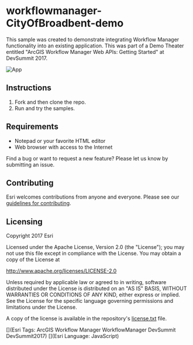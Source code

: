 # workflowmanager-CityOfBroadbent-demo

This sample was created to demonstrate integrating Workflow Manager functionality into an existing application.
This was part of a Demo Theater entitled "ArcGIS Workflow Manager Web APIs: Getting Started" at DevSummit 2017.

![App](https://raw.githubusercontent.com/Esri/workflowmanager-CityOfBroadbent-demo/master/workflowmanager-CityOfBroadbent-demo.png)

## Instructions

1. Fork and then clone the repo. 
2. Run and try the samples.

## Requirements

* Notepad or your favorite HTML editor
* Web browser with access to the Internet

Find a bug or want to request a new feature?  Please let us know by submitting an issue.

## Contributing

Esri welcomes contributions from anyone and everyone. Please see our [guidelines for contributing](https://github.com/esri/contributing).

## Licensing
Copyright 2017 Esri

Licensed under the Apache License, Version 2.0 (the "License");
you may not use this file except in compliance with the License.
You may obtain a copy of the License at

   http://www.apache.org/licenses/LICENSE-2.0

Unless required by applicable law or agreed to in writing, software
distributed under the License is distributed on an "AS IS" BASIS,
WITHOUT WARRANTIES OR CONDITIONS OF ANY KIND, either express or implied.
See the License for the specific language governing permissions and
limitations under the License.

A copy of the license is available in the repository's [license.txt]( https://raw.github.com/Esri/workflowmanager-CityOfBroadbent-demo/master/license.txt) file.

[](Esri Tags: ArcGIS Workflow Manager WorkflowManager DevSummit DevSummit2017)
[](Esri Language: JavaScript)